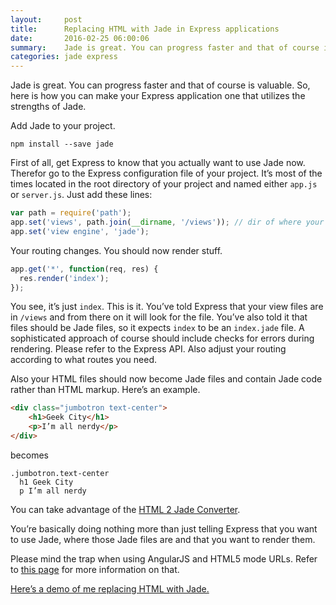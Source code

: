 ```yaml
---
layout:     post
title:      Replacing HTML with Jade in Express applications
date:       2016-02-25 06:00:06
summary:    Jade is great. You can progress faster and that of course is valuable. So, here is how you can make your Express application one that utilizes the strengths of Jade.
categories: jade express
---
```


Jade is great. You can progress faster and that of course is valuable. So, here is how you can make your Express application one that utilizes the strengths of Jade.

Add Jade to your project.

```
npm install --save jade
```

First of all, get Express to know that you actually want to use Jade now. Therefor go to the Express configuration file of your project. It’s most of the times located in the root directory of your project and named either `app.js` or `server.js`. Just add these lines:

```js
var path = require('path');
app.set('views', path.join(__dirname, '/views')); // dir of where your view files are
app.set('view engine', 'jade');
```

Your routing changes. You should now render stuff.

```js
app.get('*', function(req, res) {
  res.render('index');
});
```

You see, it’s just `index`. This is it. You’ve told Express that your view files are in `/views` and from there on it will look for the file. You’ve also told it that files should be Jade files, so it expects `index` to be an `index.jade` file.
A sophisticated approach of course should include checks for errors during rendering. Please refer to the Express API. Also adjust your routing   according to what routes you need.

Also your HTML files should now become Jade files and contain Jade code rather than HTML markup. Here’s an example.


```html
<div class="jumbotron text-center">
    <h1>Geek City</h1>
    <p>I’m all nerdy</p>
</div>
```
becomes
```
.jumbotron.text-center
  h1 Geek City
  p I’m all nerdy
```

You can take advantage of the [HTML 2 Jade Converter](http://html2jade.aaron-powell.com).

You’re basically doing nothing more than just telling Express that you want to use Jade, where those Jade files are and that you want to render them.

Please mind the trap when using AngularJS and HTML5 mode URLs. Refer to [this page](http://scotch.io/quick-tips/js/angular/pretty-urls-in-angularjs-removing-the-hashtag) for more information on that.

[Here’s a demo of me replacing HTML with Jade.](https://github.com/Zemke/starter-node-angular/commit/bd5be3e3d0dbc498d234e0e04c436aa17a737f1c?diff=unified)
